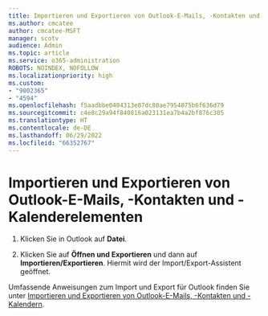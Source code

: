 ```yaml
---
title: Importieren und Exportieren von Outlook-E-Mails, -Kontakten und -Kalenderelementen
ms.author: cmcatee
author: cmcatee-MSFT
manager: scotv
audience: Admin
ms.topic: article
ms.service: o365-administration
ROBOTS: NOINDEX, NOFOLLOW
ms.localizationpriority: high
ms.custom:
- "9002365"
- "4594"
ms.openlocfilehash: f5aadbbe0404313e87dc80ae7954075b6f636d79
ms.sourcegitcommit: c4e8c29a94f840816a023131ea7b4a2bf876c305
ms.translationtype: HT
ms.contentlocale: de-DE
ms.lasthandoff: 06/29/2022
ms.locfileid: "66352767"
---
```

# <a name="import-and-export-outlook-email-contacts-and-calendar-items"></a>Importieren und Exportieren von Outlook-E-Mails, -Kontakten und -Kalenderelementen

1. Klicken Sie in Outlook auf **Datei**.

2. Klicken Sie auf **Öffnen und Exportieren** und dann auf **Importieren/Exportieren**. Hiermit wird der Import/Export-Assistent geöffnet.

Umfassende Anweisungen zum Import und Export für Outlook finden Sie unter [Importieren und Exportieren von Outlook-E-Mails, -Kontakten und -Kalendern](https://support.office.com/article/import-and-export-outlook-email-contacts-and-calendar-92577192-3881-4502-b79d-c3bbada6c8ef).
